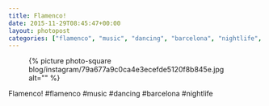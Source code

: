 ```yaml
---
title: Flamenco!
date: 2015-11-29T08:45:47+00:00
layout: photopost
categories: ["flamenco", "music", "dancing", "barcelona", "nightlife", "photos", "instagram"]
---
```


<figure class="photo photo--square">
  {% picture photo-square blog/instagram/79a677a9c0ca4e3ecefde5120f8b845e.jpg alt="" %}
</figure>

Flamenco!
#flamenco #music #dancing #barcelona #nightlife
